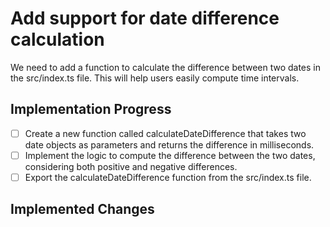 # Add support for date difference calculation

We need to add a function to calculate the difference between two dates in the src/index.ts file. This will help users easily compute time intervals.

## Implementation Progress
- [ ] Create a new function called calculateDateDifference that takes two date objects as parameters and returns the difference in milliseconds.
- [ ] Implement the logic to compute the difference between the two dates, considering both positive and negative differences.
- [ ] Export the calculateDateDifference function from the src/index.ts file.

## Implemented Changes

